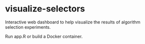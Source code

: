 # visualize-selectors
Interactive web dashboard to help visualize the results of algorithm selection experiments.

Run app.R or build a Docker container.
